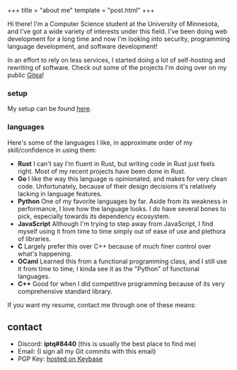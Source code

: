 +++
title = "about me"
template = "post.html"
+++

Hi there! I'm a Computer Science student at the University of Minnesota, and I've got a wide variety of interests under this field. I've been doing web development for a long time and now I'm looking into security, programming language development, and software development!

In an effort to rely on less services, I started doing a lot of self-hosting and rewriting of software. Check out some of the projects I'm doing over on my public [Gitea](https://git.mzhang.me)!

### setup

My setup can be found [here](/pages/setup).

### languages

Here's some of the languages I like, in approximate order of my skill/confidence in using them:

- **Rust** I can't say I'm fluent in Rust, but writing code in Rust just feels right. Most of my recent projects have been done in Rust.
- **Go** I like the way this language is opinionated, and makes for very clean code. Unfortunately, because of their design decisions it's relatively lacking in language features.
- **Python** One of my favorite languages by far. Aside from its weakness in performance, I love how the language looks. I do have several bones to pick, especially towards its dependency ecosystem.
- **JavaScript** Although I'm trying to step away from JavaScript, I find myself using it from time to time simply out of ease of use and plethora of libraries.
- **C** Largely prefer this over C++ because of much finer control over what's happening.
- **OCaml** Learned this from a functional programming class, and I still use it from time to time; I kinda see it as the "Python" of functional languages.
- **C++** Good for when I did competitive programming because of its very comprehensive standard library.

If you want my resume, contact me through one of these means:

## contact
- Discord: **iptq#8440** (this is usually the best place to find me)
- Email: (I sign all my Git commits with this email)
- PGP Key: [hosted on Keybase](https://keybase.io/michaelz/pgp_keys.asc?fingerprint=2a323c176e16b8c25ade02d447033f6c0a02f24a)
